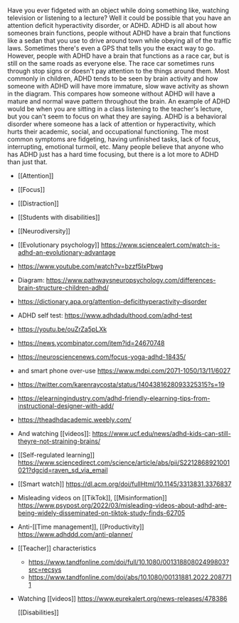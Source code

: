 Have you ever fidgeted with an object while doing something like, watching television or listening to a lecture? Well it could be possible that you have an attention deficit hyperactivity disorder, or ADHD. ADHD is all about how someones brain functions, people without ADHD have a brain that functions like a sedan that you use to drive around town while obeying all of the traffic laws. Sometimes there's even a GPS that tells you the exact way to go. However, people with ADHD have a brain that functions as a race car, but is still on the same roads as everyone else. The race car sometimes runs through stop signs or doesn't pay attention to the things around them. Most commonly in children, ADHD tends to be seen by brain activity and how someone with ADHD will have more immature, slow wave activity as shown in the diagram. This compares how someone without ADHD will have a mature and normal wave pattern throughout the brain. An example of ADHD would be when you are sitting in a class listening to the teacher's lecture, but you can't seem to focus on what they are saying. ADHD is a behavioral disorder where someone has a lack of attention or hyperactivity, which hurts their academic, social, and occupational functioning. The most common symptoms are fidgeting, having unfinished tasks, lack of focus, interrupting, emotional turmoil, etc. Many people believe that anyone who has ADHD just has a hard time focusing, but there is a lot more to ADHD than just that.

- [[Attention]]
- [[Focus]]
- [[Distraction]]
- [[Students with disabilities]]
- [[Neurodiversity]]
- [[Evolutionary psychology]] https://www.sciencealert.com/watch-is-adhd-an-evolutionary-advantage
- https://www.youtube.com/watch?v=bzzf5IxPbwg
- Diagram: https://www.pathwaysneuropsychology.com/differences-brain-structure-children-adhd/
- https://dictionary.apa.org/attention-deficithyperactivity-disorder
- ADHD self test: https://www.adhdadulthood.com/adhd-test
- https://youtu.be/ouZrZa5pLXk
- https://news.ycombinator.com/item?id=24670748
- https://neurosciencenews.com/focus-yoga-adhd-18435/
- and smart phone over-use https://www.mdpi.com/2071-1050/13/11/6027
- https://twitter.com/karenraycosta/status/1404381628093325315?s=19
- https://elearningindustry.com/adhd-friendly-elearning-tips-from-instructional-designer-with-add/
- https://theadhdacademic.weebly.com/
- And watching [[videos]]: https://www.ucf.edu/news/adhd-kids-can-still-theyre-not-straining-brains/
- [[Self-regulated learning]] https://www.sciencedirect.com/science/article/abs/pii/S2212868921001021?dgcid=raven_sd_via_email
- [[Smart watch]] https://dl.acm.org/doi/fullHtml/10.1145/3313831.3376837
- Misleading videos on [[TikTok]], [[Misinformation]] https://www.psypost.org/2022/03/misleading-videos-about-adhd-are-being-widely-disseminated-on-tiktok-study-finds-62705
- Anti-[[Time management]], [[Productivity]] https://www.adhddd.com/anti-planner/
- [[Teacher]] characteristics
	- https://www.tandfonline.com/doi/full/10.1080/00131880802499803?src=recsys
	- https://www.tandfonline.com/doi/abs/10.1080/00131881.2022.2087711
- Watching [[videos]] https://www.eurekalert.org/news-releases/478386
  
  [[Disabilities]]